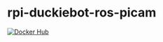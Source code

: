 # rpi-duckiebot-ros-picam

[![Docker Hub](https://img.shields.io/docker/pulls/duckietown/rpi-duckiebot-ros-picam.svg)](https://hub.docker.com/r/duckietown/rpi-duckiebot-ros-picam)
